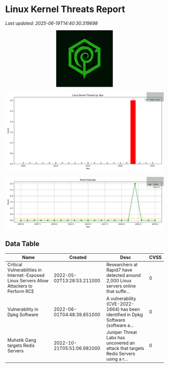 # Linux Kernel Threats Report

_Last updated: 2025-06-19T14:40:30.319698_

<p align="center"><img src="HARDN%20(1).png" width="180"></p>

![Threats](threats_by_year.png)

![Trend](threat_trend_line.png)

## Data Table

|Name|Created|Desc|CVSS|
|---|---|---|---|
|Critical Vulnerabilities in Internet-Exposed Linux Servers Allow Attackers to Perform RCE|2022-05-02T13:28:53.211000|Researchers at Rapid7 have detected around 2,000 Linux servers online that suffe...|0|
|Vulnerability in Dpkg Software|2022-06-01T04:48:39.851000|A vulnerability (CVE-2022-1664) has been identified in Dpkg Software {software a...|0|
|Muhstik Gang targets Redis Servers|2022-10-21T05:51:06.981000|Juniper Threat Labs has uncovered an attack that targets Redis Servers using a r...|0|

